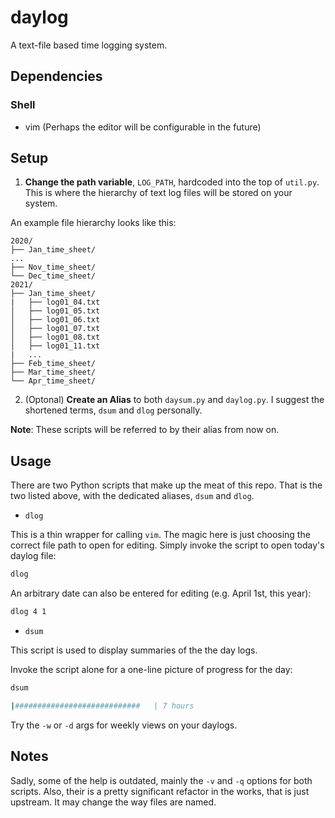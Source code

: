 # daylog

A text-file based time logging system.

## Dependencies

### Shell

- vim (Perhaps the editor will be configurable in the future)

## Setup

1. **Change the path variable**, `LOG_PATH`,  hardcoded into the top of
   `util.py`. This is where the hierarchy of text log files will be stored on
   your system.

An example file hierarchy looks like this:

```raw
2020/
├── Jan_time_sheet/
...
├── Nov_time_sheet/
└── Dec_time_sheet/
2021/
├── Jan_time_sheet/
|   ├── log01_04.txt
│   ├── log01_05.txt
│   ├── log01_06.txt
│   ├── log01_07.txt
│   ├── log01_08.txt
│   ├── log01_11.txt
|   ...
├── Feb_time_sheet/
├── Mar_time_sheet/
└── Apr_time_sheet/
```

2. (Optonal) **Create an Alias** to both `daysum.py` and `daylog.py`. I suggest
the shortened terms, `dsum` and `dlog` personally.

**Note**: These scripts will be referred to by their alias from now on.

## Usage

There are two Python scripts that make up the meat of this repo. That is the
two listed above, with the dedicated aliases, `dsum` and `dlog`.

- `dlog`

This is a thin wrapper for calling `vim`. The magic here is just choosing
the correct file path to open for editing. Simply invoke the script to open
today's daylog file:

```sh
dlog
```

An arbitrary date can also be entered for editing (e.g. April 1st, this year):

```sh
dlog 4 1
```

- `dsum`

This script is used to display summaries of the the day logs.

Invoke the script alone for a one-line picture of progress for the day:

```sh
dsum

|############################   | 7 hours

```

Try the `-w` or `-d` args for weekly views on your daylogs.

## Notes

Sadly, some of the help is outdated, mainly the `-v` and `-q` options for both
scripts. Also, their is a pretty significant refactor in the works, that is 
just upstream. It may change the way files are named.

